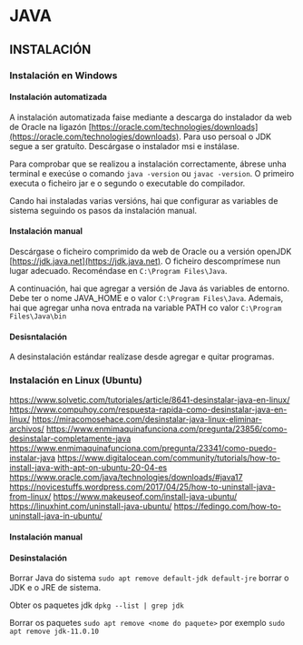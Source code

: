 # JAVA

## INSTALACIÓN

### Instalación en Windows

#### Instalación automatizada

A instalación automatizada faise mediante a descarga do instalador da web de Oracle na ligazón [https://oracle.com/technologies/downloads](https://oracle.com/technologies/downloads). Para uso persoal o JDK segue a ser gratuíto. Descárgase o instalador msi e instálase. 

Para comprobar que se realizou a instalación correctamente, ábrese unha terminal e execúse o comando `java -version` ou `javac -version`. O primeiro executa o ficheiro jar e o segundo o executable do compilador.

Cando hai instaladas varias versións, hai que configurar as variables de sistema seguindo os pasos da instalación manual.

#### Instalación manual

Descárgase o ficheiro comprimido da web de Oracle ou a versión openJDK [https://jdk.java.net](https://jdk.java.net). O ficheiro descomprímese nun lugar adecuado. Recoméndase en `C:\Program Files\Java`.

A continuación, hai que agregar a versión de Java ás variables de entorno. Debe ter o nome JAVA_HOME e o valor `C:\Program Files\Java`. Ademais, hai que agregar unha nova entrada na variable PATH co valor `C:\Program Files\Java\bin`

#### Desisntalación

A desinstalación estándar realízase desde  agregar e quitar programas.

### Instalación en Linux (Ubuntu)

https://www.solvetic.com/tutoriales/article/8641-desinstalar-java-en-linux/
https://www.compuhoy.com/respuesta-rapida-como-desinstalar-java-en-linux/
https://miracomosehace.com/desinstalar-java-linux-eliminar-archivos/
https://www.enmimaquinafunciona.com/pregunta/23856/como-desinstalar-completamente-java
https://www.enmimaquinafunciona.com/pregunta/23341/como-puedo-instalar-java
https://www.digitalocean.com/community/tutorials/how-to-install-java-with-apt-on-ubuntu-20-04-es
https://www.oracle.com/java/technologies/downloads/#java17
https://novicestuffs.wordpress.com/2017/04/25/how-to-uninstall-java-from-linux/
https://www.makeuseof.com/install-java-ubuntu/
https://linuxhint.com/uninstall-java-ubuntu/
https://fedingo.com/how-to-uninstall-java-in-ubuntu/



#### Instalación manual

#### Desinstalación

Borrar Java do sistema
`sudo apt remove default-jdk default-jre` borrar o JDK e o JRE de sistema. 

Obter os paquetes jdk 
`dpkg --list | grep jdk`

Borrar os paquetes
`sudo apt remove <nome do paquete>` por exemplo `sudo apt remove jdk-11.0.10`


